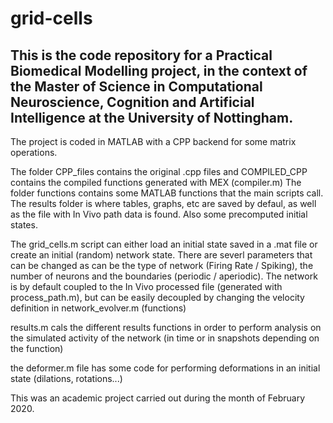 # grid-cells

## This is the code repository for a Practical Biomedical Modelling project, in the context of the Master of Science in Computational Neuroscience, Cognition and Artificial Intelligence at the University of Nottingham.

The project is coded in MATLAB with a CPP backend for some matrix operations. 

The folder CPP_files contains the original .cpp files and COMPILED_CPP contains the compiled functions generated with MEX (compiler.m)
The folder functions contains some MATLAB functions that the main scripts call.
The results folder is where tables, graphs, etc are saved by defaul, as well as the file with In Vivo path data is found. Also some precomputed initial states.

The grid_cells.m script can either load an initial state saved in a .mat file or create an initial (random) network state. There are severl parameters that can be changed as can be the type of network (Firing Rate / Spiking), the number of neurons and the boundaries (periodic / aperiodic). The network is by default coupled to the In Vivo processed file (generated with process_path.m), but can be easily decoupled by changing the velocity definition in network_evolver.m (functions)

results.m cals the different results functions in order to perform analysis on the simulated activity of the network (in time or in snapshots depending on the function)

the deformer.m file has some code for performing deformations in an initial state (dilations, rotations...)

This was an academic project carried out during the month of February 2020.

